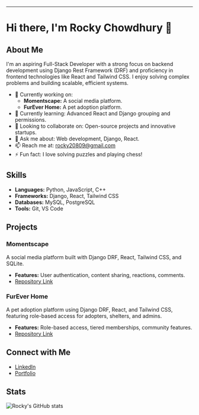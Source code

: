 

---

# Hi there, I'm Rocky Chowdhury 👋

## About Me
I'm an aspiring Full-Stack Developer with a strong focus on backend development using Django Rest Framework (DRF) and proficiency in frontend technologies like React and Tailwind CSS. I enjoy solving complex problems and building scalable, efficient systems.

- 🔭 Currently working on:
  - **Momentscape:** A social media platform.
  - **FurEver Home:** A pet adoption platform.
- 🌱 Currently learning: Advanced React and Django grouping and permissions.
- 👯 Looking to collaborate on: Open-source projects and innovative startups.
- 💬 Ask me about: Web development, Django, React.
- 📫 Reach me at: [rocky20809@gmail.com](mailto:rocky20809@gmail.com)
- ⚡ Fun fact: I love solving puzzles and playing chess!

## Skills
- **Languages:** Python, JavaScript, C++
- **Frameworks:** Django, React, Tailwind CSS
- **Databases:** MySQL, PostgreSQL
- **Tools:** Git, VS Code

## Projects
### Momentscape
A social media platform built with Django DRF, React, Tailwind CSS, and SQLite.
- **Features:** User authentication, content sharing, reactions, comments.
- [Repository Link](https://github.com/Rocky3698/MomentScape_REST_API)

### FurEver Home
A pet adoption platform using Django DRF, React, and Tailwind CSS, featuring role-based access for adopters, shelters, and admins.
- **Features:** Role-based access, tiered memberships, community features.
- [Repository Link](https://github.com/Rocky3698/FurEver_Home_API)

## Connect with Me
- [LinkedIn](https://www.linkedin.com/in/rocky--chowdhury/)
- [Portfolio](https://rocky-chowdhury.netlify.app/)

## Stats
![Rocky's GitHub stats](https://github-readme-stats.vercel.app/api?username=Rocky3698&show_icons=true&hide_border=true)
